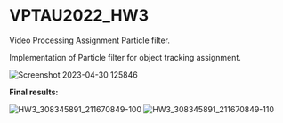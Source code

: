 # VPTAU2022_HW3
Video Processing Assignment Particle filter.

Implementation of Particle filter for object tracking assignment.

![Screenshot 2023-04-30 125846](https://user-images.githubusercontent.com/56262208/235347106-f0efa6e8-c5e8-49c4-96d7-0de21a65726e.png)

**Final results:**

![HW3_308345891_211670849-100](https://user-images.githubusercontent.com/56262208/235347146-01aa1d2a-7335-44b9-9f92-1cc3a14fc32d.png)
![HW3_308345891_211670849-110](https://user-images.githubusercontent.com/56262208/235347172-cb29dc95-321e-4c94-a052-ae071b275b74.png)

